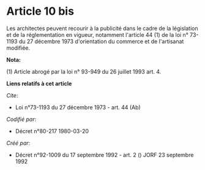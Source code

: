 # Article 10 bis

Les architectes peuvent recourir à la publicité dans le cadre de la législation et de la réglementation en vigueur, notamment
l'article 44 (1) de la loi n° 73-1193 du 27 décembre 1973 d'orientation du commerce et de l'artisanat modifiée.

**Nota:**

(1) Article abrogé par la loi n° 93-949 du 26 juillet 1993 art. 4.

**Liens relatifs à cet article**

_Cite_:

  - Loi n°73-1193 du 27 décembre 1973 - art. 44 (Ab)

_Codifié par_:

  - Décret n°80-217 1980-03-20

_Créé par_:

  - Décret n°92-1009 du 17 septembre 1992 - art. 2 () JORF 23 septembre 1992
